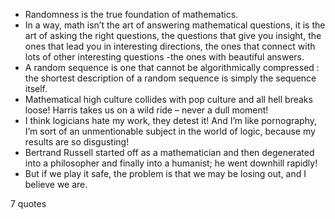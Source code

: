  - Randomness is the true foundation of mathematics.
 - In a way, math isn’t the art of answering mathematical questions, it is the art of asking the right questions, the questions that give you insight, the ones that lead you in interesting directions, the ones that connect with lots of other interesting questions -the ones with beautiful answers.
 - A random sequence is one that cannot be algorithmically compressed : the shortest description of a random sequence is simply the sequence itself.
 - Mathematical high culture collides with pop culture and all hell breaks loose! Harris takes us on a wild ride – never a dull moment!
 - I think logicians hate my work, they detest it! And I’m like pornography, I’m sort of an unmentionable subject in the world of logic, because my results are so disgusting!
 - Bertrand Russell started off as a mathematician and then degenerated into a philosopher and finally into a humanist; he went downhill rapidly!
 - But if we play it safe, the problem is that we may be losing out, and I believe we are.

7 quotes
